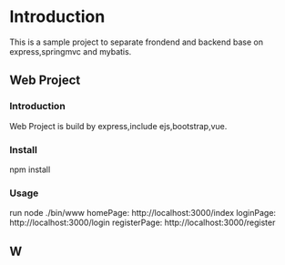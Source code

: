 # Introduction

This is a sample project to separate frondend and backend base on express,springmvc and mybatis.

## Web Project
### Introduction
Web Project is build by express,include ejs,bootstrap,vue.
### Install
npm install
### Usage
run node ./bin/www
homePage: http://localhost:3000/index
loginPage: http://localhost:3000/login
registerPage: http://localhost:3000/register

## W

